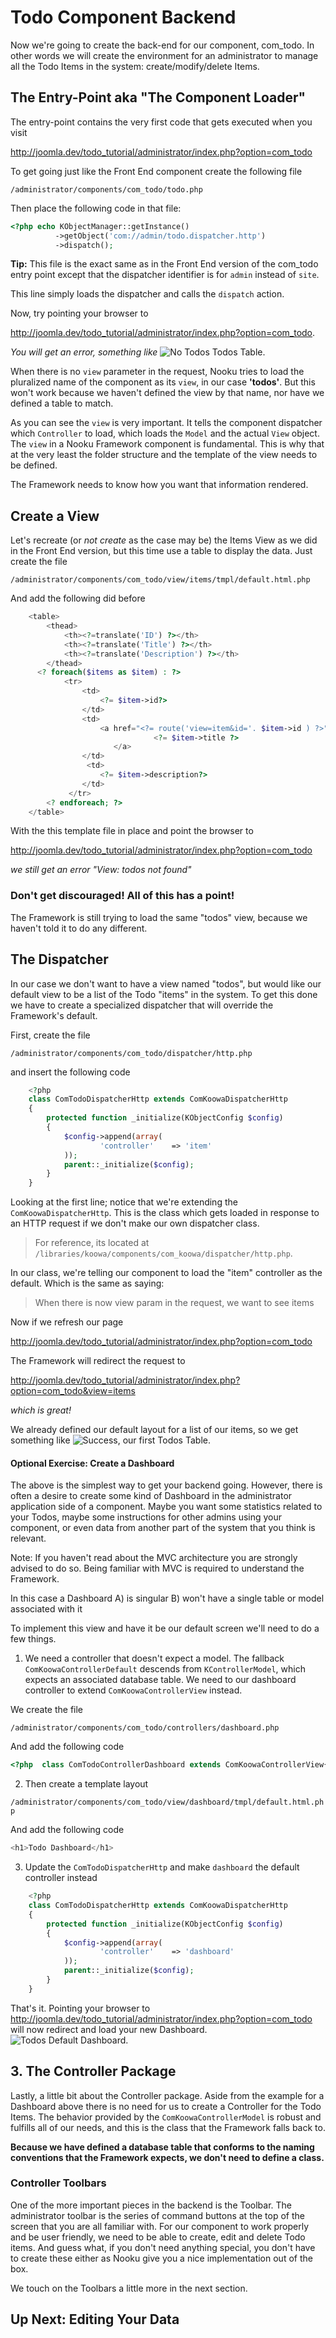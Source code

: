 # Todo Component Backend

Now we're going to create the back-end for our component, com_todo.
In other words we will create the environment for an administrator to manage all the Todo Items in the system: create/modify/delete Items.

## The Entry-Point aka "The Component Loader"

The entry-point contains the very first code that gets executed when you visit

http://joomla.dev/todo_tutorial/administrator/index.php?option=com_todo

To get going just like the Front End component create the following file

    /administrator/components/com_todo/todo.php

Then place the following code in that file:

```php
<?php echo KObjectManager::getInstance()
          ->getObject('com://admin/todo.dispatcher.http')
          ->dispatch();
```

**Tip:** This file is the exact same as in the Front End version of the com_todo entry point except that the dispatcher
identifier is for `admin` instead of `site`.

This line simply loads the dispatcher and calls the `dispatch` action.

Now, try pointing your browser to

http://joomla.dev/todo_tutorial/administrator/index.php?option=com_todo.

*You will get an error, something like*
![No Todos Todos Table.](/resources/images/todotutorial/backend-todos-error.png)

When there is no `view` parameter in the request, Nooku tries to load the pluralized name of the component as its `view`, in our case **'todos'**.
But this won't work because we haven't defined the view by that name, nor have we defined a table to match.

As you can see the `view` is very important. It tells the component dispatcher which `Controller` to load, which loads the `Model`
 and the actual `View` object. The `view` in a Nooku Framework component is fundamental. This is why that at the very least the folder
 structure and the template of the view needs to be defined.

The Framework needs to know how you want that information rendered.

## Create a View

Let's recreate (or _not create_ as the case may be) the Items View as we did in the Front End version, but this time use a table to display the data. Just create the file

    /administrator/components/com_todo/view/items/tmpl/default.html.php

And add the following did before

```php
    <table>
        <thead>
            <th><?=translate('ID') ?></th>
            <th><?=translate('Title') ?></th>
            <th><?=translate('Description') ?></th>
        </thead>
      <? foreach($items as $item) : ?>
            <tr>
                <td>
                    <?= $item->id?>
                </td>
                <td>
                    <a href="<?= route('view=item&id='. $item->id ) ?>">
                                <?= $item->title ?>
                       </a>
                </td>
                 <td>
                    <?= $item->description?>
                </td>
             </tr>
        <? endforeach; ?>
    </table>
```

With the this template file in place and point the browser to

http://joomla.dev/todo_tutorial/administrator/index.php?option=com_todo

_we still get an error "View: todos not found"_

### Don't get discouraged! All of this has a point!

The Framework is still trying to load the same "todos" view, because we haven't told it to do any different.

## The Dispatcher

In our case we don't want to have a view named "todos", but would like our default view to be a list of the Todo "items" in the system.
To get this done we have to create a specialized dispatcher that will override the Framework's default.

First, create the file

`/administrator/components/com_todo/dispatcher/http.php`

and insert the following code

```php
    <?php
    class ComTodoDispatcherHttp extends ComKoowaDispatcherHttp
    {
        protected function _initialize(KObjectConfig $config)
        {
            $config->append(array(
                    'controller'	=> 'item'
            ));
            parent::_initialize($config);
        }
    }
```

Looking at the first line; notice that we're extending the `ComKoowaDispatcherHttp`. This is the class which gets loaded
in response to an HTTP request if we don't make our own dispatcher class.

>For reference, its located at `/libraries/koowa/components/com_koowa/dispatcher/http.php`.

In our class, we're telling our component to load the "item" controller as the default. Which is the same as saying:

>When there is now view param in the request, we want to see items

Now if we refresh our page

http://joomla.dev/todo_tutorial/administrator/index.php?option=com_todo

The Framework will redirect the request to

http://joomla.dev/todo_tutorial/administrator/index.php?option=com_todo&view=items

_which is great!_

We already defined our default layout for a list of our items, so we get something like
![Success, our first Todos Table.](/resources/images/todotutorial/backend-todos-first-list.png)

#### Optional Exercise: Create a Dashboard

The above is the simplest way to get your backend going. However, there is often a desire to create some kind of Dashboard
in the administrator application side of a component. Maybe you want some statistics related to your Todos, maybe some instructions
for other admins using your component, or even data from another part of the system that you think is relevant.

Note: If you haven't read about the MVC architecture you are strongly advised to do so. Being familiar with MVC is required
to understand the Framework.

In this case a Dashboard
A) is singular
B) won't have a single table or model associated with it

To implement this view and have it be our default screen we'll need to do a few things.

1) We need a controller that doesn't expect a model. The fallback `ComKoowaControllerDefault` descends from `KControllerModel`,
which expects an associated database table. We need to our dashboard controller to extend `ComKoowaControllerView` instead.

We create the file

`/administrator/components/com_todo/controllers/dashboard.php`

And add the following code

```php
<?php  class ComTodoControllerDashboard extends ComKoowaControllerView{}
```

2) Then create a template layout

`/administrator/components/com_todo/view/dashboard/tmpl/default.html.php`

And add the following code

```php
<h1>Todo Dashboard</h1>
```

3) Update the `ComTodoDispatcherHttp` and make `dashboard` the default controller instead

```php
    <?php
    class ComTodoDispatcherHttp extends ComKoowaDispatcherHttp
    {
        protected function _initialize(KObjectConfig $config)
        {
            $config->append(array(
                    'controller'	=> 'dashboard'
            ));
            parent::_initialize($config);
        }
    }
```

That's it. Pointing your browser to http://joomla.dev/todo_tutorial/administrator/index.php?option=com_todo will now redirect and load your new Dashboard.
![Todos Default Dashboard.](/resources/images/todotutorial/backend-todos-dashboard.png)

## 3. The Controller Package

Lastly, a little bit about the Controller package. Aside from the example for a Dashboard above there is no need for us to create
a Controller for the Todo Items. The behavior provided by the `ComKoowaControllerModel` is robust and fulfills all of our needs,
and this is the class that the Framework falls back to.

**Because we have defined a database table that conforms to the naming conventions that the Framework expects, we don't need to define a class.**

### Controller Toolbars

One of the more important pieces in the backend is the Toolbar. The administrator toolbar is the series of command buttons at the
top of the screen that you are all familiar with. For our component to work properly and be user friendly, we need to
be able to create, edit and delete Todo items. And guess what, if you don't need anything special, you don't have to create these either as Nooku
give you a nice implementation out of the box.

We touch on the Toolbars a little more in the next section.

## Up Next: Editing Your Data


